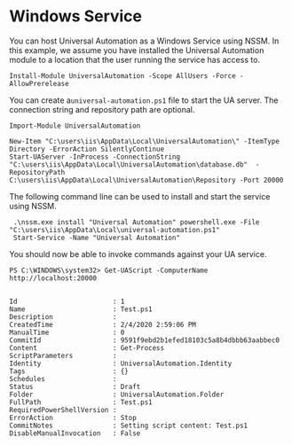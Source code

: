 # Windows Service

You can host Universal Automation as a Windows Service using NSSM. In this example, we assume you have installed the Universal Automation module to a location that the user running the service has access to. 

```text
Install-Module UniversalAutomation -Scope AllUsers -Force -AllowPrerelease
```

You can create a`universal-automation.ps1` file to start the UA server. The connection string and repository path are optional. 

```text
Import-Module UniversalAutomation

New-Item "C:\users\iis\AppData\Local\UniversalAutomation\" -ItemType Directory -ErrorAction SilentlyContinue
Start-UAServer -InProcess -ConnectionString "C:\users\iis\AppData\Local\UniversalAutomation\database.db"  -RepositoryPath C:\users\iis\AppData\Local\UniversalAutomation\Repository -Port 20000
```

The following command line can be used to install and start the service using NSSM. 

```text
 .\nssm.exe install "Universal Automation" powershell.exe -File "C:\users\iis\AppData\Local\universal-automation.ps1"
 Start-Service -Name "Universal Automation"
```

You should now be able to invoke commands against your UA service. 

```text
PS C:\WINDOWS\system32> Get-UAScript -ComputerName http://localhost:20000


Id                        : 1
Name                      : Test.ps1
Description               :
CreatedTime               : 2/4/2020 2:59:06 PM
ManualTime                : 0
CommitId                  : 9591f9ebd2b1efed18103c5a8b4dbbb63aabbec0
Content                   : Get-Process
ScriptParameters          :
Identity                  : UniversalAutomation.Identity
Tags                      : {}
Schedules                 :
Status                    : Draft
Folder                    : UniversalAutomation.Folder
FullPath                  : Test.ps1
RequiredPowerShellVersion :
ErrorAction               : Stop
CommitNotes               : Setting script content: Test.ps1
DisableManualInvocation   : False


```

